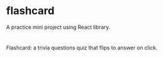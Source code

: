 # flashcard
A practice mini project using React library.
#
Flashcard: a trivia questions quiz that flips to answer on click.
